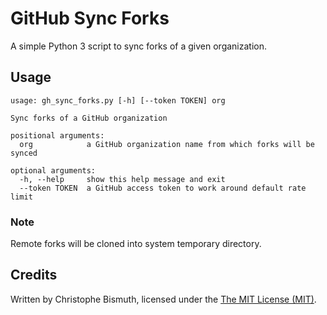 # GitHub Sync Forks

A simple Python 3 script to sync forks of a given organization.

## Usage

    usage: gh_sync_forks.py [-h] [--token TOKEN] org
    
    Sync forks of a GitHub organization
    
    positional arguments:
      org            a GitHub organization name from which forks will be synced
    
    optional arguments:
      -h, --help     show this help message and exit
      --token TOKEN  a GitHub access token to work around default rate limit

### Note

Remote forks will be cloned into system temporary directory.

## Credits

Written by Christophe Bismuth, licensed under the [The MIT License (MIT)](LICENSE.md).
